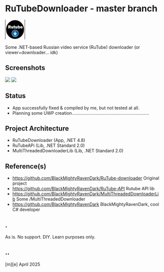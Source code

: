 # RuTubeDownloader - master branch
![](Images/logo.png)

Some .NET-based Russian video service (RuTube) downloader (or viewer+downloader... idk)


## Screenshots
![](Images/shot01.png)
![](Images/shot02.png)

## Status
- App successfully fixed & compiled by me, but not tested at all.
- Planning some UWP creation...…..…..…..…..…..............…...................

## Project Architecture
- RuTubeDownloader (App, .NET 4.8)
- RuTubeAPi (Lib, .NET Standard 2.0)
- MultiThreadedDownloaderLib (Lib, .NET Standard 2.0)

## Reference(s)
- https://github.com/BlackMightyRavenDark/RuTube-downloader Original project
- https://github.com/BlackMightyRavenDark/RuTube-API Rutube API lib
- https://github.com/BlackMightyRavenDark/MultiThreadedDownloaderLib Some /MultiThreadedDownloader
- https://github.com/BlackMightyRavenDark  BlackMightyRavenDark, cool C# developer

## .
As is. No support. DIY. Learn purposes only.

## ..
[m][e] April 2025
